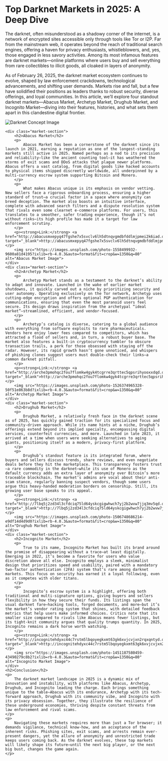 <body>
    <h1>Top Darknet Markets in 2025: A Deep Dive</h1>
    <p>
        The darknet, often misunderstood as a shadowy corner of the internet, is a network of encrypted sites accessible only through tools like Tor or I2P. Far from the mainstream web, it operates beyond the reach of traditional search engines, offering a haven for privacy enthusiasts, whistleblowers, and, yes, those engaged in less savory activities. Among its most infamous features are darknet markets—online platforms where users buy and sell everything from rare collectibles to illicit goods, all cloaked in layers of anonymity.
    </p>
    <p>
        As of February 26, 2025, the darknet market ecosystem continues to evolve, shaped by law enforcement crackdowns, technological advancements, and shifting user demands. Markets rise and fall, but a few have solidified their positions as leaders thanks to robust security, diverse offerings, and loyal communities. In this article, we’ll explore four standout darknet markets—Abacus Market, Archetyp Market, Drughub Market, and Incognito Market—diving into their features, histories, and what sets them apart in this clandestine digital frontier.
    </p>
    <img src="https://images.unsplash.com/photo-1517430816045-df4b7de11d1d?ixlib=rb-4.0.3&auto=format&fit=crop&w=1350&q=80" alt="Darknet Concept Image">

    <div class="market-section">
        <h2>Abacus Market</h2>
        <p>
            Abacus Market has been a cornerstone of the darknet since its launch in 2021, earning a reputation as one of the longest-standing markets still active in 2025. Named perhaps as a nod to its precision and reliability—like the ancient counting tool—it has weathered the storms of exit scams and DDoS attacks that plague newer platforms. Abacus offers a vast catalog, from digital goods like hacked accounts to physical items shipped discreetly worldwide, all underpinned by a multi-currency escrow system supporting Bitcoin and Monero.
        </p>
        <p>
            What makes Abacus unique is its emphasis on vendor vetting. New sellers face a rigorous onboarding process, ensuring a higher standard of trust—a crucial factor in a space where anonymity can breed deception. The market also boasts an intuitive interface, complete with advanced search filters and a dispute resolution system that rivals even some clearnet e-commerce platforms. For users, this translates to a smoother, safer trading experience, though it’s not without risks—its high profile has made it a target for law enforcement scrutiny.
        </p>
        <p><strong>Link:</strong> <a href="http://abacusmxepyq47fgshe7x5svclv6lh5dtnqvgmdbfddlmjpmei2k6iad.onion" target="_blank">http://abacusmxepyq47fgshe7x5svclv6lh5dtnqvgmdbfddlmjpmei2k6iad.onion</a></p>
        <img src="https://images.unsplash.com/photo-1558499932-9600a81d4195?ixlib=rb-4.0.3&auto=format&fit=crop&w=1350&q=80" alt="Abacus Market Image">
    </div>
    <div class="market-section">
        <h2>Archetyp Market</h2>
        <p>
            Archetyp Market stands as a testament to the darknet’s ability to adapt and innovate. Launched in the wake of earlier market shutdowns, it quickly carved out a niche by prioritizing security and user autonomy. Operating exclusively on the Tor network, Archetyp uses cutting-edge encryption and offers optional PGP authentication for communications, ensuring that even the most paranoid users feel secure. Its design draws inspiration from the archetypal “ideal market”—streamlined, efficient, and vendor-focused.
        </p>
        <p>
            Archetyp’s catalog is diverse, catering to a global audience with everything from software exploits to rare pharmaceuticals. Vendors here enjoy lower fees compared to competitors, which has attracted a flood of sellers and, in turn, a robust buyer base. The market also features a built-in cryptocurrency tumbler to obscure transaction trails, a perk for those obsessed with staying off the radar. However, its rapid growth hasn’t gone unnoticed, and whispers of phishing clones suggest users must double-check their links—a common darknet pitfall.
        </p>
        <p><strong>Link:</strong> <a href="http://arche3pmohqc2fou7flomkw4gyk4tcgrre3qrttec5qpsrihyooxxdqd.onion" target="_blank">http://arche3pmohqc2fou7flomkw4gyk4tcgrre3qrttec5qpsrihyooxxdqd.onion</a></p>
        <img src="https://images.unsplash.com/photo-1526374965328-50f51e863b8d?ixlib=rb-4.0.3&auto=format&fit=crop&w=1350&q=80" alt="Archetyp Market Image">
    </div>
    <div class="market-section">
        <h2>Drughub Market</h2>
        <p>
            Drughub Market, a relatively fresh face in the darknet scene as of 2025, has quickly gained traction for its specialized focus and community-driven approach. While its name hints at a niche, Drughub’s offerings extend beyond its implied specialty, encompassing digital services, counterfeit currencies, and more. Launched in late 2023, it arrived at a time when users were seeking alternatives to aging giants, positioning itself as a modern, privacy-first platform.
        </p>
        <p>
            Drughub’s standout feature is its integrated forum, where buyers and sellers discuss trends, share reviews, and even negotiate deals before they hit the marketplace. This transparency fosters trust—a rare commodity in the darknet—while its use of Monero as the default currency adds an extra layer of anonymity over Bitcoin’s more traceable blockchain. The market’s admins are vocal about their anti-scam stance, regularly banning suspect vendors, though some users argue this heavy-handed moderation borders on censorship. Still, its growing user base speaks to its appeal.
        </p>
        <p><strong>Link:</strong> <a href="http://7lbq5j2zd34l3cfdciq75ld64yskcgigwhwch7yj2b2wvw7jjq3mv5qd.onion" target="_blank">http://7lbq5j2zd34l3cfdciq75ld64yskcgigwhwch7yj2b2wvw7jjq3mv5qd.onion</a></p>
        <img src="https://images.unsplash.com/photo-1506748686214-e9df14d4d9d0?ixlib=rb-4.0.3&auto=format&fit=crop&w=1350&q=80" alt="Drughub Market Image">
    </div>
    <div class="market-section">
        <h2>Incognito Market</h2>
        <p>
            True to its name, Incognito Market has built its brand around the promise of disappearing without a trace—at least digitally. Emerging in 2022, it’s become a favorite for users who value discretion above all else. Incognito employs a sleek, minimalist design that prioritizes speed and usability, paired with a mandatory two-factor authentication (2FA) system that’s rare among darknet markets. This focus on security has earned it a loyal following, even as it competes with older titans.
        </p>
        <p>
            Incognito’s escrow system is a highlight, offering both traditional and multi-signature options, giving buyers and sellers flexibility in how they secure their funds. Its listings span the usual darknet fare—hacking tools, forged documents, and more—but it’s the market’s vendor rating system that shines, with detailed feedback metrics that help users make informed choices. Critics note that its smaller size compared to rivals like Abacus means fewer listings, but its tight-knit community argues that quality trumps quantity. In 2025, Incognito remains a dark horse worth watching.
        </p>
        <p><strong>Link:</strong> <a href="http://incognitehdyxc44c7rstm5lbqoyegkxmt63gk6xvjcvjxn2rqxqntyd.onion" target="_blank">http://incognitehdyxc44c7rstm5lbqoyegkxmt63gk6xvjcvjxn2rqxqntyd.onion</a></p>
        <img src="https://images.unsplash.com/photo-1451187580459-43490279c8b2?ixlib=rb-4.0.3&auto=format&fit=crop&w=1350&q=80" alt="Incognito Market Image">
    </div>
    <h2>Conclusion</h2>
    <p>
        The darknet market landscape in 2025 is a dynamic mix of innovation and instability, with platforms like Abacus, Archetyp, Drughub, and Incognito leading the charge. Each brings something unique to the table—Abacus with its endurance, Archetyp with its tech-forward approach, Drughub with its community vibe, and Incognito with its privacy obsession. Together, they illustrate the resilience of these underground economies, thriving despite constant threats from law enforcement and rival scams.
    </p>
    <p>
        Navigating these markets requires more than just a Tor browser; it demands vigilance, technical know-how, and an acceptance of the inherent risks. Phishing sites, exit scams, and arrests remain ever-present dangers, yet the allure of anonymity and unrestricted trade keeps users coming back. As the darknet evolves, these top markets will likely shape its future—until the next big player, or the next big bust, changes the game again.
    </p>
</body>
